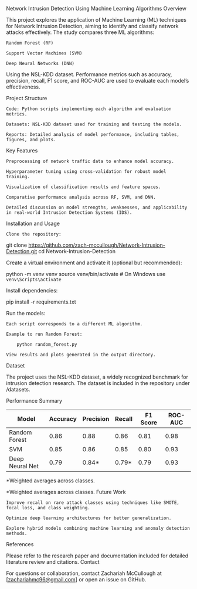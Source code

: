 Network Intrusion Detection Using Machine Learning Algorithms
Overview

This project explores the application of Machine Learning (ML) techniques for Network Intrusion Detection, aiming to identify and classify network attacks effectively. The study compares three ML algorithms:

    Random Forest (RF)

    Support Vector Machines (SVM)

    Deep Neural Networks (DNN)

Using the NSL-KDD dataset. Performance metrics such as accuracy, precision, recall, F1 score, and ROC-AUC are used to evaluate each model’s effectiveness.

Project Structure

    Code: Python scripts implementing each algorithm and evaluation metrics.

    Datasets: NSL-KDD dataset used for training and testing the models.

    Reports: Detailed analysis of model performance, including tables, figures, and plots.

Key Features

    Preprocessing of network traffic data to enhance model accuracy.

    Hyperparameter tuning using cross-validation for robust model training.

    Visualization of classification results and feature spaces.

    Comparative performance analysis across RF, SVM, and DNN.

    Detailed discussion on model strengths, weaknesses, and applicability in real-world Intrusion Detection Systems (IDS).

Installation and Usage

    Clone the repository:

git clone https://github.com/zach-mccullough/Network-Intrusion-Detection.git
cd Network-Intrusion-Detection

Create a virtual environment and activate it (optional but recommended):

python -m venv venv
source venv/bin/activate  # On Windows use `venv\Scripts\activate`

Install dependencies:

pip install -r requirements.txt

Run the models:

    Each script corresponds to a different ML algorithm.

    Example to run Random Forest:

        python random_forest.py

    View results and plots generated in the output directory.

Dataset

The project uses the NSL-KDD dataset, a widely recognized benchmark for intrusion detection research. The dataset is included in the repository under /datasets.

Performance Summary

| Model           | Accuracy | Precision | Recall | F1 Score | ROC-AUC |
|-----------------|----------|-----------|--------|----------|---------|
| Random Forest   | 0.86     | 0.88      | 0.86   | 0.81     | 0.98    |
| SVM             | 0.85     | 0.86      | 0.85   | 0.80     | 0.93    |
| Deep Neural Net | 0.79     | 0.84*     | 0.79*  | 0.79     | 0.93    |

*Weighted averages across classes.


*Weighted averages across classes.
Future Work

    Improve recall on rare attack classes using techniques like SMOTE, focal loss, and class weighting.

    Optimize deep learning architectures for better generalization.

    Explore hybrid models combining machine learning and anomaly detection methods.

References

Please refer to the research paper and documentation included for detailed literature review and citations.
Contact

For questions or collaboration, contact Zachariah McCullough at [zachariahmc96@gmail.com] or open an issue on GitHub.
